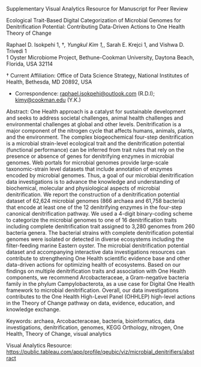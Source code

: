 Supplementary Visual Analytics Resource for Manuscript for Peer Review

Ecological Trait-Based Digital Categorization of Microbial Genomes for Denitrification Potential: Contributing Data-Driven Actions to One Health Theory of Change 

Raphael D. Isokpehi 1, †*, Yungkul Kim 1,*, Sarah E. Krejci 1, and Vishwa D. Trivedi 1  
1    Oyster Microbiome Project, Bethune-Cookman University, Daytona Beach, Florida, USA 32114

†    Current Affiliation: Office of Data Science Strategy, National Institutes of Health, Bethesda, MD 20892, USA 

*   Correspondence: raphael.isokpehi@outlook.com (R.D.I); kimy@cookman.edu (Y.K.) 

Abstract: One Health approach is a catalyst for sustainable development and seeks to address societal challenges, animal health challenges and environmental challenges at global and other levels. Denitrification is a major component of the nitrogen cycle that affects humans, animals, plants, and the environment. The complex biogeochemical four-step denitrification is a microbial strain-level ecological trait and the denitrification potential (functional performance) can be inferred from trait rules that rely on the presence or absence of genes for denitrifying enzymes in microbial genomes. Web portals for microbial genomes provide large-scale taxonomic-strain level datasets that include annotation of enzymes encoded by microbial genomes. Thus, a goal of our microbial denitrification data investigations is to advance the knowledge and understanding of biochemical, molecular and physiological aspects of microbial denitrification. We report the construction of a denitrification potential dataset of 62,624 microbial genomes (866 archaea and 61,758 bacteria) that encode at least one of the 12 denitrifying enzymes in the four-step canonical denitrification pathway. We used a 4-digit binary-coding scheme to categorize the microbial genomes to one of 16 denitrification traits including complete denitrification trait assigned to 3,280 genomes from 260 bacteria genera. The bacterial strains with complete denitrification potential genomes were isolated or detected in diverse ecosystems including the filter-feeding marine Eastern oyster. The microbial denitrification potential dataset and accompanying interactive data investigations resources can contribute to strengthening One Health scientific evidence base and other data-driven actions for optimizing health of ecosystems. Based on our findings on multiple denitrification traits and association with One Health components, we recommend Arcobacteraceae, a Gram-negative bacteria family in the phylum Campylobacterota, as a use case for Digital One Health framework to microbial denitrification. Overall, our data investigations contributes to the One Health High-Level Panel (OHHLEP) high-level actions in the Theory of Change pathway on data, evidence, education, and knowledge exchange.

Keywords: archaea, Arcobacteraceae, bacteria, bioinformatics, data investigations, denitrification, genomes, KEGG Orthology, nitrogen, One Health, Theory of Change, visual analytics 

Visual Analytics Resource: https://public.tableau.com/app/profile/qeubic/viz/microbial_denitrifiers/abstract

